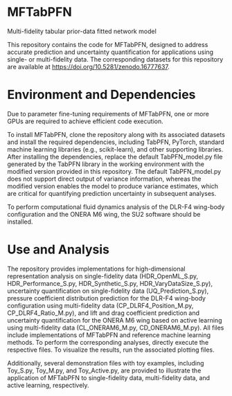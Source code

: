 # MFTabPFN
Multi-fidelity tabular prior-data fitted network model

This repository contains the code for MFTabPFN, designed to address accurate prediction and uncertainty quantification for applications using single- or multi-fidelity data. The corresponding datasets for this repository are available at https://doi.org/10.5281/zenodo.16777637.

# Environment and Dependencies
Due to parameter fine-tuning requirements of MFTabPFN, one or more GPUs are required to achieve efficient code execution.

To install MFTabPFN, clone the repository along with its associated datasets and install the required dependencies, including TabPFN, PyTorch, standard machine learning libraries (e.g., scikit-learn), and other supporting libraries. After installing the dependencies, replace the default TabPFN_model.py file generated by the TabPFN library in the working environment with the modified version provided in this repository. The default TabPFN_model.py does not support direct output of variance information, whereas the modified version enables the model to produce variance estimates, which are critical for quantifying prediction uncertainty in subsequent analyses.   

To perform computational fluid dynamics analysis of the DLR-F4 wing-body configuration and the ONERA M6 wing, the SU2 software should be installed.
# Use and Analysis
The repository provides implementations for high-dimensional representation analysis on single-fidelity data (HDR_OpenML_S.py, HDR_Performance_S.py, HDR_Synthetic_S.py, HDR_VaryDataSize_S.py), uncertainty quantification on single-fidelity data (UQ_Prediction_S.py), pressure coefficient distribution prediction for the DLR-F4 wing-body configuration using multi-fidelity data (CP_DLRF4_Position_M.py, CP_DLRF4_Ratio_M.py), and lift and drag coefficient prediction and uncertainty quantification for the ONERA M6 wing based on active learning using multi-fidelity data (CL_ONERAM6_M.py, CD_ONERAM6_M.py). All files include implementations of MFTabPFN and reference machine learning methods. To perform the corresponding analyses, directly execute the respective files. To visualize the results, run the associated plotting files.

Additionally, several demonstration files with toy examples, including Toy_S.py, Toy_M.py, and Toy_Active.py, are provided to illustrate the application of MFTabPFN to single-fidelity data, multi-fidelity data, and active learning, respectively.
